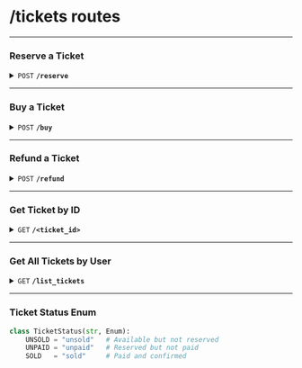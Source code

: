 # /tickets routes

---

### Reserve a Ticket

<details>
<summary><code>POST</code> <code><b>/reserve</b></code></summary>

**Description:**  
Reserves a ticket for a user for a given activity. Sets ticket status to `UNPAID`.

**Headers**

| key             | required | data type | description             |
| --------------- | -------- | --------- | ----------------------- |
| `Authorization` | true     | string    | Bearer token from login |

**Request Body:**

| Field         | Type | Required | Description        |
| ------------- | ---- | -------- | ------------------ |
| `user_id`     | UUID | true     | ID of the user     |
| `activity_id` | UUID | true     | ID of the activity |
| `num_tickets` | int  | true     | Number of tickets  |

**Responses:**

| Code | Description                      |
| ---- | -------------------------------- |
| 201  | Ticket reserved successfully     |
| 400  | Tickets sold out or invalid data |
| 500  | Internal server error            |

</details>

---

### Buy a Ticket

<details>
<summary><code>POST</code> <code><b>/buy</b></code></summary>

**Description:**  
Completes a previously reserved ticket. Updates status from `UNPAID` to `SOLD`.

**Headers**

| key             | required | data type | description             |
| --------------- | -------- | --------- | ----------------------- |
| `Authorization` | true     | string    | Bearer token from login |

**Request Body:**

| Field       | Type | Required | Description             |
| ----------- | ---- | -------- | ----------------------- |
| `ticket_id` | UUID | true     | ID of the ticket to buy |

**Responses:**

| Code | Description                   |
| ---- | ----------------------------- |
| 200  | Ticket purchased successfully |
| 400  | Ticket not in unpaid state    |
| 404  | Ticket not found              |
| 500  | Internal server error         |

</details>

---

### Refund a Ticket

<details>
<summary><code>POST</code> <code><b>/refund</b></code></summary>

**Description:**  
Refunds a ticket. Sets status back to `UNSOLD`.


**Headers**

| key             | required | data type | description             |
| --------------- | -------- | --------- | ----------------------- |
| `Authorization` | true     | string    | Bearer token from login |

**Request Body:**

| Field       | Type | Required | Description                |
| ----------- | ---- | -------- | -------------------------- |
| `ticket_id` | UUID | true     | ID of the ticket to refund |

**Responses:**

| Code | Description                          |
| ---- | ------------------------------------ |
| 200  | Ticket refunded successfully         |
| 400  | Ticket already used or cannot refund |
| 404  | Ticket not found                     |
| 500  | Internal server error                |

</details>

---

### Get Ticket by ID

<details>
<summary><code>GET</code> <code><b>/&lt;ticket_id&gt;</b></code></summary>

**Description:**  
Retrieves details of a single ticket.


**Headers**

| key             | required | data type | description             |
| --------------- | -------- | --------- | ----------------------- |
| `Authorization` | true     | string    | Bearer token from login |

**Responses:**

| Code | Description           |
| ---- | --------------------- |
| 200  | Ticket details        |
| 404  | Ticket not found      |
| 500  | Internal server error |

</details>

---

<!-- ### Delete a Ticket (Admin Only)

<details>
<summary><code>DELETE</code> <code><b>/&lt;ticket_id&gt;</b></code></summary>

**Description:**  
Deletes a ticket (usually soft-delete or admin only).


**Headers**

| key             | required | data type | description             |
| --------------- | -------- | --------- | ----------------------- |
| `Authorization` | true     | string    | Bearer token from login |

**Responses:**

| Code | Description           |
| ---- | --------------------- |
| 204  | Ticket deleted        |
| 404  | Ticket not found      |
| 500  | Internal server error |

</details>

--- -->


### Get All Tickets by User

<details>
<summary><code>GET</code> <code><b>/list_tickets</b></code></summary>

**Description:**  
Retrieves details of all ticket of User.


**Headers**

| key             | required | data type | description             |
| --------------- | -------- | --------- | ----------------------- |
| `Authorization` | true     | string    | Bearer token from login |

**Responses:**

| Code | Description           |
| ---- | --------------------- |
| 200  | Tickets details       |
| 500  | Internal server error |

</details>

---
### Ticket Status Enum

```python
class TicketStatus(str, Enum):
    UNSOLD = "unsold"   # Available but not reserved
    UNPAID = "unpaid"   # Reserved but not paid
    SOLD   = "sold"     # Paid and confirmed
